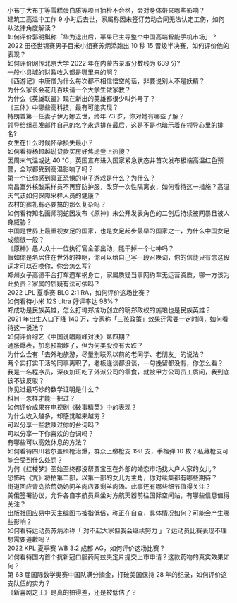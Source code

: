 小布丁大布丁等雪糕蛋白质等项目抽检不合格，会对身体带来哪些影响？  
建筑工高温中工作 9 小时后去世，家属称因未签订劳动合同无法认定工伤，如何从法律角度解读？  
如何评价郭明錤称「华为退出后，苹果已主导整个中国高端智能手机市场」？  
2022 田径世锦赛男子百米小组赛苏炳添跑出 10 秒 15 晋级半决赛，如何评价他的表现？  
如何评价网传北京大学 2022 年在内蒙古录取分数线为 639 分?  
一般小县城的财政收入都是哪里来的啊？  
《西游记》中唐僧为什么每次都不相信悟空的话，非要说别人不是妖精？  
为什么家长会花几百块请一个大学生做家教？  
为什么《英雄联盟》现在新出的英雄都很少叫外号了？  
《三体》中哪些高科技，最有可能实现？  
特朗普第一任妻子伊万娜去世，终年 73 岁，你对她有哪些了解？  
领导给组员发邮件自己的名字永远排在最后，这是不是也暗示着在领导心里的排名?  
女生在什么时候怀孕损失最小？  
如何看待杨超越说贷款买房好焦虑登上热搜？  
因周末气温或达 40 ℃，英国宣布进入国家紧急状态并首次发布极端高温红色预警，全球都受到高温影响了吗？  
第一个让你感到真正恐惧的电子游戏是什么？为什么？  
南昌室外核酸采样员不再穿防护服，改穿一次性隔离衣，如何看待这一措施？高温天气该如何保障采样人员的健康？  
农村的葬礼有必要搞的那么复杂吗？  
如何看待知名画师羽蛇因发布《原神》未公开发表角色的二创后持续被网暴且被人身威胁？  
中国是世界上最重视女足的国家，也是女足起步最早的国家之一，为什么中国女足成绩很一般？  
《原神》愚人众十一位执行官全部出动，能干掉一个七神吗？  
假如你是名居住在世外的神明，你可以给自己写一段召唤词，你的信徒只有念这段词才可以召唤你，你会怎么写?  
郑州女子高德平台打车遇车祸身亡，家属质疑当事网约车无运营资质，哪一方该为此负责？家属的质疑有法可依吗？  
2022 LPL 夏季赛 BLG 2:1 RA，如何评价这场比赛？  
如何看待小米 12S ultra 好评率达 98%？  
郑成功是民族英雄，怎么打垮郑成功创立的明郑政权的施琅也是民族英雄？  
2021 年出生人口下降 140 万，专家称「三孩政策」效果还需要一定时间，如何看待这一说法？  
如何评价综艺《中国说唱巅峰对决》第四期？  
通胀爆表，加息预期炸了，但为何美股没有大跌？  
为什么会有「去外地旅游，尽量别联系以前的老同学、老朋友」的说法？  
两个实打实干活的同事离职了，老板连谈都没谈，一句挽留都没有，你怎么看？  
我是一名程序员，深夜加班吃了外派公司的零食，就被甲方公司员工质问，我到底该不该反驳？  
你见过最巧妙的数学证明是什么？  
科目一怎样才能一把过？  
如何评价成果在电视剧《破事精英》中的表现？  
为什么收入越多，却感觉越来越穷？  
可以分享一些救赎过你的台词吗？  
可以分享一下你喜欢的台词吗？  
有哪些可以高效休息的方法？  
如何看待四川若尔盖缉枪治爆，群众上缴枪支 198 支，手榴弹 10 枚？私藏枪支可能会受到什么处罚？  
为何《红楼梦》至始至终都没帮贾宝玉在外部的婚恋市场找大户人家的女儿？  
恐怖片《咒》将拍第二部，以第一部的女儿为主角，你对续集都有哪些期待？  
街道回应青岛拾荒奶奶问羊肉店要剩羊肉汤。此事还有哪些细节值得关注？  
美俄签署协议，允许各自宇航员乘坐对方航天器前往国际空间站，有哪些信息值得关注？  
出版社回应易中天主编图书被指低俗，称正在自查，具体情况如何？可能会产生哪些影响？  
如何看待运动员苏炳添称「 对不起大家但我会继续努力 」？运动员比赛表现不理想需要道歉吗？  
2022 KPL 夏季赛 WB 3:2 成都 AG，如何评价这场比赛？  
如何看待国内首个抗新冠口服药阿兹夫定片提交上市申请？这款药物的真实效果如何？  
第 63 届国际数学奥赛中国队满分摘金，打破美国保持 28 年的纪录，如何评价这支队伍的实力？  
《新喜剧之王》是真的拍得差，还是被低估了？  

